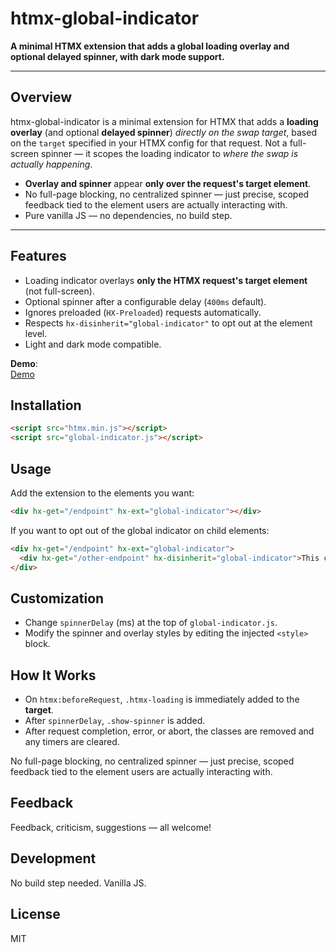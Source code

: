 # htmx-global-indicator

**A minimal HTMX extension that adds a global loading overlay and optional delayed spinner, with dark mode support.**

---

## Overview

htmx-global-indicator is a minimal extension for HTMX that adds a **loading overlay** (and optional **delayed spinner**) *directly on the swap target*, based on the `target` specified in your HTMX config for that request. Not a full-screen spinner — it scopes the loading indicator to *where the swap is actually happening*.

- **Overlay and spinner** appear **only over the request's target element**.
- No full-page blocking, no centralized spinner — just precise, scoped feedback tied to the element users are actually interacting with.
- Pure vanilla JS — no dependencies, no build step.

---

## Features

- Loading indicator overlays **only the HTMX request's target element** (not full-screen).
- Optional spinner after a configurable delay (`400ms` default).
- Ignores preloaded (`HX-Preloaded`) requests automatically.
- Respects `hx-disinherit="global-indicator"` to opt out at the element level.
- Light and dark mode compatible.


**Demo**:  
[Demo](./demo.gif)

## Installation

```html
<script src="htmx.min.js"></script>
<script src="global-indicator.js"></script>
```

## Usage

Add the extension to the elements you want:

```html
<div hx-get="/endpoint" hx-ext="global-indicator"></div>
```

If you want to opt out of the global indicator on child elements:

```html
<div hx-get="/endpoint" hx-ext="global-indicator">
  <div hx-get="/other-endpoint" hx-disinherit="global-indicator">This child will not show the indicator</div>
</div>
```

## Customization

- Change `spinnerDelay` (ms) at the top of `global-indicator.js`.
- Modify the spinner and overlay styles by editing the injected `<style>` block.

## How It Works

- On `htmx:beforeRequest`, `.htmx-loading` is immediately added to the **target**.
- After `spinnerDelay`, `.show-spinner` is added.
- After request completion, error, or abort, the classes are removed and any timers are cleared.

No full-page blocking, no centralized spinner — just precise, scoped feedback tied to the element users are actually interacting with.

## Feedback

Feedback, criticism, suggestions — all welcome!

## Development

No build step needed. Vanilla JS.

## License

MIT

